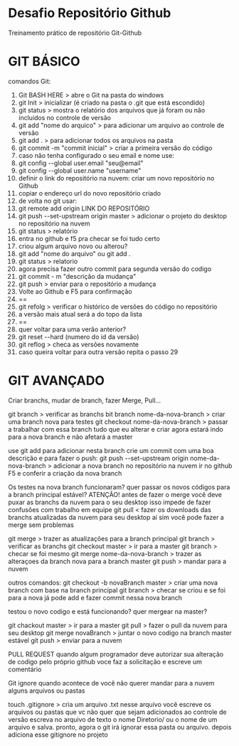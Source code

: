 # Desafio Repositório Github
Treinamento prático de repositório Git-Github



GIT BÁSICO
==========

comandos Git:

1. Git BASH HERE > abre o Git na pasta do windows
2. git Init > inicializar (é criado na pasta o .git que está escondido)
3. git status > mostra o relatório dos arquivos que já foram ou não incluidos no controle de versão
4. git add "nome do arquico" > para adicionar um arquivo ao controle de versão
5. git add . > para adicionar todos os arquivos na pasta
6. git commit -m "commit inicial" > criar a primeira versão do código
7. caso não tenha configurado o seu email e nome use:
8. git config --global user.email "seu@email"
9. git config --global user.name "username"
10. definir o link do repositório na nuvem: criar um novo repositório no Github
11. copiar o endereço url do novo repositório criado
12. de volta no git usar: 
13. git remote add origin LINK DO REPOSITÓRIO
14. git push --set-upstream origin master > adicionar o projeto do desktop no repositório na nuvem
15. git status > relatório
16. entra no github e f5 pra checar se foi tudo certo
17. criou algum arquivo novo ou alterou?
18. git add "nome do arquivo" ou git add .
19. git status > relatorio
20. agora precisa fazer outro commit para segunda versão do codigo
21. git commit - m "descrição da mudança"
22. git push > enviar para o repositório a mudança
23. Volte ao Github e F5 para confirmação 
24. ==
25. git refolg > verificar o histórico de versões do código no repositório
26. a versão mais atual será a do topo da lista
27. ==
28. quer voltar para uma verão anterior?
29. git reset --hard (numero do id da versão)
30. git reflog > checa as versões novamente
31. caso queira voltar para outra versão repita o passo 29

GIT AVANÇADO
============
Criar branchs, mudar de branch, fazer Merge, Pull...

git branch > verificar as branchs
bit branch nome-da-nova-branch > criar uma branch nova para testes
git checkout nome-da-nova-branch > passar a trabalhar com essa branch
tudo que eu alterar e criar agora estará indo para a nova branch e não afetará a master

use git add para adicionar nesta branch
crie um commit com uma boa descrição e para fazer o push:
git push --set-upstream origin nome-da-nova-branch > adicionar a nova branch no repositório na nuvem
ir no github F5 e conferir a criação da nova branch

Os testes na nova branch funcionaram? quer passar os novos códigos para a branch principal estável?
ATENÇÂO! antes de fazer o merge você deve puxar as branchs da nuvem para o seu desktop
isso impede de fazer confusões com trabalho em equipe
git pull < fazer os downloads das branchs atualizadas da nuvem para seu desktop
aí sim você pode fazer a merge sem problemas

git merge > trazer as atualizações para a branch principal
git branch > verificar as branchs
git checkout master > ir para a master
git branch > checar se foi mesmo
git merge nome-da-nova-branch > trazer as alteraçoes da branch nova para a branch master
git push > mandar para a nuvem

outros comandos:
git checkout -b novaBranch master > criar uma nova branch com base na branch principal
git branch > checar se criou e se foi para a nova
já pode add e fazer commit nessa nova branch

testou o novo codigo e está funcionando? quer mergear na master?

git chackout master > ir para a master
git pull > fazer o pull da nuvem para seu desktop
git merge novaBranch > juntar o novo codigo na branch master estável
git push > enviar para a nuvem

PULL REQUEST
quando algum programador deve autorizar sua alteração de codigo
pelo próprio github voce faz a solicitação e escreve um comentário

Git ignore
quando acontece de você não querer mandar para a nuvem alguns arquivos ou pastas

touch .gitignore > cria um arquivo .txt 
nesse arquivo você escreve os arquivos ou pastas que vc não quer que sejam 
adicionados ao controle de versão
escreva no arquivo de texto o nome Diretorio/ ou o nome de um arquivo e salva.
pronto, agora o git irá ignorar essa pasta ou arquivo.
depois adiciona esse gitignore no projeto



